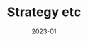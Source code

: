 ---
title: 'Strategy etc'
client: 'University College of London'
sector:
  - 'Education'
employer: 'Clearleft'
duration: 'duration'
date: '2023-01'
posse: 'Posse.'
tags:
caseStudyURL: ""
cta: 'Read the case study'
displayOrder: 0
displayType: 'ommit'
featured: false
hero:
  image: '/assets/images/.jpg'
  imageAlt: 'Alt'
permalink: false
---